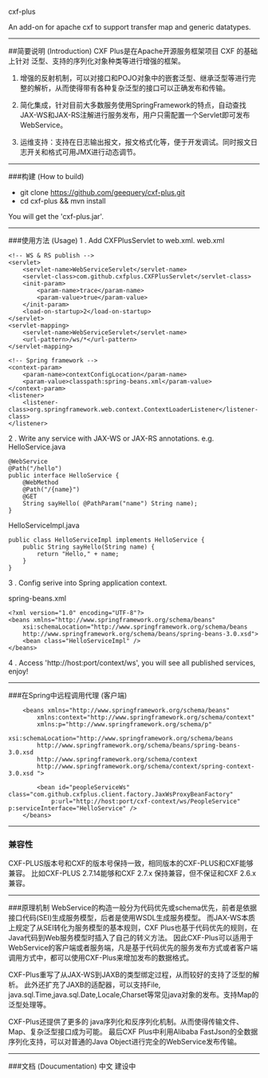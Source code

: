 cxf-plus

An add-on for apache cxf to support transfer map and generic datatypes.

---
##简要说明 (Introduction)
CXF Plus是在Apache开源服务框架项目 ​CXF 的基础上针对 泛型、支持的序列化对象种类等进行增强的框架。

1. 增强的反射机制，可以对接口和POJO对象中的嵌套泛型、继承泛型等进行完整的解析，从而使得带有各种复杂泛型的接口可以正确发布和传输。

2. 简化集成，针对目前大多数服务使用SpringFramework的特点，自动查找JAX-WS和JAX-RS注解进行服务发布，用户只需配置一个Servlet即可发布WebService。

3. 运维支持：支持在日志输出报文，报文格式化等，便于开发调试。同时报文日志开关和格式可用JMX进行动态调节。

---
###构建 (How to build)
* git clone https://github.com/geequery/cxf-plus.git
* cd cxf-plus && mvn install

You will get the 'cxf-plus.jar'.

---
###使用方法 (Usage)
1 .  Add CXFPlusServlet to web.xml.
web.xml
```
<!-- WS & RS publish -->
<servlet>
	<servlet-name>WebServiceServlet</servlet-name>
	<servlet-class>com.github.cxfplus.CXFPlusServlet</servlet-class>
	<init-param>
		<param-name>trace</param-name>
		<param-value>true</param-value>
	</init-param>
	<load-on-startup>2</load-on-startup>
</servlet>
<servlet-mapping>
	<servlet-name>WebServiceServlet</servlet-name>
	<url-pattern>/ws/*</url-pattern>
</servlet-mapping>
	
<!-- Spring framework -->
<context-param>
	<param-name>contextConfigLocation</param-name>
	<param-value>classpath:spring-beans.xml</param-value>
</context-param>
<listener>
	<listener-class>org.springframework.web.context.ContextLoaderListener</listener-class>
</listener>
```
2 . Write any service with JAX-WS or JAX-RS annotations. e.g.
HelloService.java
```
@WebService
@Path("/hello")
public interface HelloService {
	@WebMethod
	@Path("/{name}")
	@GET
	String sayHello( @PathParam("name") String name);
}
```
HelloServiceImpl.java
```
public class HelloServiceImpl implements HelloService {
	public String sayHello(String name) {
		return "Hello," + name;
	}
}
```
3 . Config serive into Spring application context.

spring-beans.xml

	<?xml version="1.0" encoding="UTF-8"?>
	<beans xmlns="http://www.springframework.org/schema/beans" 
		xsi:schemaLocation="http://www.springframework.org/schema/beans 
		http://www.springframework.org/schema/beans/spring-beans-3.0.xsd">
		<bean class="HelloServiceImpl" />
	</beans>

4 . Access 'http://host:port/context/ws', you will see all published services, enjoy!

---
###在Spring中远程调用代理 (客户端)
```
	<beans xmlns="http://www.springframework.org/schema/beans"
		xmlns:context="http://www.springframework.org/schema/context" 
		xmlns:p="http://www.springframework.org/schema/p"
		xsi:schemaLocation="http://www.springframework.org/schema/beans 
		http://www.springframework.org/schema/beans/spring-beans-3.0.xsd 
		http://www.springframework.org/schema/context 
		http://www.springframework.org/schema/context/spring-context-3.0.xsd ">

		<bean id="peopleServiceWs" class="com.github.cxfplus.client.factory.JaxWsProxyBeanFactory"
			p:url="http://host:port/cxf-context/ws/PeopleService" p:serviceInterface="HelloService" />
	</beans>
```
---
### 兼容性
CXF-PLUS版本号和CXF的版本号保持一致，相同版本的CXF-PLUS和CXF能够兼容。
比如CXF-PLUS 2.7.14能够和CXF 2.7.x 保持兼容，但不保证和CXF 2.6.x兼容。

---
###原理机制
WebService的构造一般分为代码优先或schema优先，前者是依据接口代码(SEI)生成服务模型，后者是使用WSDL生成服务模型。
而JAX-WS本质上规定了从SEI转化为服务模型的基本规则，CXF Plus也基于代码优先的规则，在Java代码到Web服务模型时插入了自己的转义方法。
因此CXF-Plus可以适用于WebService的客户端或者服务端，凡是基于代码优先的服务发布方式或者客户端调用方式中，都可以使用CXF-Plus来增加发布的数据格式。

CXF-Plus重写了从JAX-WS到JAXB的类型绑定过程，从而较好的支持了泛型的解析。
此外还扩充了JAXB的适配器，可以支持File, java.sql.Time,java.sql.Date,Locale,Charset等常见java对象的发布。支持Map的泛型处理等。

CXF-Plus还提供了更多的 java序列化和反序列化机制。从而使得传输文件、Map、复杂泛型接口成为可能。 最后CXF Plus中利用Alibaba FastJson的全数据序列化支持，可以对普通的Java Object进行完全的WebService发布传输。

---
###文档 (Doucumentation)
中文 
建设中